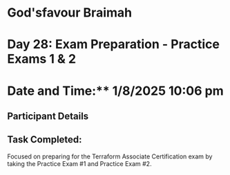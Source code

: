 # God'sfavour Braimah
# Day 28: Exam Preparation - Practice Exams 1 & 2
# Date and Time:** 1/8/2025 10:06 pm
## Participant Details
## Task Completed: 
Focused on preparing for the Terraform Associate Certification exam by taking the Practice Exam #1 and Practice Exam #2.

